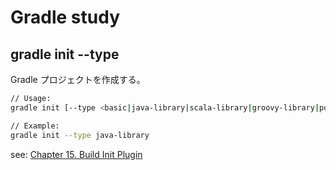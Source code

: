 # Gradle study

## gradle init --type <type>

Gradle プロジェクトを作成する。

```sh
// Usage:
gradle init [--type <basic|java-library|scala-library|groovy-library|pom>]

// Example:
gradle init --type java-library
```

see: [Chapter 15. Build Init Plugin](https://docs.gradle.org/current/userguide/build_init_plugin.html)
